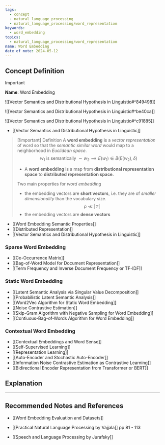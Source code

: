 ```yaml
---
tags:
  - concept
  - natural_language_processing
  - natural_language_processing/word_representation
keywords:
  - word_embedding
topics:
  - natural_language_processing/word_representation
name: Word Embedding
date of note: 2024-05-12
---
```


## Concept Definition

>[!important]
>**Name**: Word Embedding

![[Vector Semantics and Distributional Hypothesis in Linguistic#^849498]]

![[Vector Semantics and Distributional Hypothesis in Linguistic#^be40ca]]

![[Vector Semantics and Distributional Hypothesis in Linguistic#^c91885]]

- [[Vector Semantics and Distributional Hypothesis in Linguistic]]

>[!important] Definition
>A **word embedding** is a *vector representation* of word so that the *semantic similar word* would map to a neighborhood in *Euclidean space*.
>$$
>w_{1} \text{ is semantically }\sim w_{2} \implies E(w_{1}) \in B(E(w_{2}), \delta)
>$$
>- A **word embedding** is a map from **distributional representation space** to **distributed representation space.**
>
>Two main properties for *word embedding*
>- the embedding vectors are **short vectors**, i.e. they are of *smaller dimensionality* than the vocabulary size. $$p \ll |\mathcal{V}|$$
>- the embedding vectors are **dense vectors**
>

- [[Word Embedding Semantic Properties]]
- [[Distributed Representation]]
- [[Vector Semantics and Distributional Hypothesis in Linguistic]]


### Sparse Word Embedding

- [[Co-Occurrence Matrix]]
- [[Bag-of-Word Model for Document Representation]]
- [[Term Frequency and Inverse Document Frequency or TF-IDF]]

### Static Word Embedding

- [[Latent Semantic Analysis via Singular Value Decomposition]]
- [[Probabilistic Latent Semantic Analysis]]
- [[Word2Vec Algorithm for Static Word Embedding]]
- [[Noise Contrastive Estimation]]
- [[Skip-Gram Algorithm with Negative Sampling for Word Embedding]]
- [[Contiuous-Bag-of-Words Algorithm for Word Embedding]]


### Contextual Word Embedding

- [[Contextual Embeddings and Word Sense]]
- [[Self-Supervised Learning]]
- [[Representation Learning]]
- [[Auto-Encoder and Stochastic Auto-Encoder]]
- [[Information Noise Contrastive Estimation as Contrastive Learning]]
- [[Bidirectional Encoder Representation from Transformer or BERT]]


## Explanation





-----------
##  Recommended Notes and References






- [[Word Embedding Evaluation and Datasets]]


- [[Practical Natural Language Processing by Vajjala]] pp 81 - 113
- [[Speech and Language Processing by Jurafsky]] 